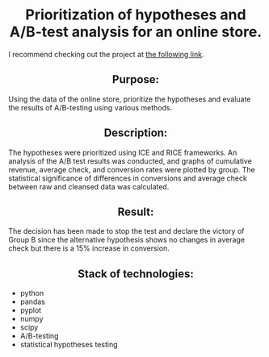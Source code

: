 <body>
<h1 align="center"> Prioritization of hypotheses and A/B-test analysis for an online store. </h1>

I recommend checking out the project at [the following link](https://nbviewer.org/github/YarValerievich/Project1_AB-test_hypothesis/blob/main/Project1_AB-test_hypothesis.ipynb).

<h2 align="center"> Purpose: </h2>

Using the data of the online store, prioritize the hypotheses and evaluate the results of A/B-testing using various methods.

<h2 align="center"> Description: </h2>

The hypotheses were prioritized using ICE and RICE frameworks. An analysis of the A/B test results was conducted, and graphs of cumulative revenue, average check, and conversion rates were plotted by group. The statistical significance of differences in conversions and average check between raw and cleansed data was calculated.

<h2 align="center"> Result: </h2>

The decision has been made to stop the test and declare the victory of Group B since the alternative hypothesis shows no changes in average check but there is a 15% increase in conversion.

<h2 align="center"> Stack of technologies: </h2>

- python
- pandas
- pyplot
- numpy
- scipy
- A/B-testing
- statistical hypotheses testing
</body>
